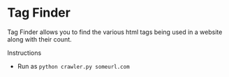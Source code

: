 # Tag Finder
Tag Finder allows you to find the various html tags being used in a website along with their count.

Instructions
* Run as `python crawler.py someurl.com`